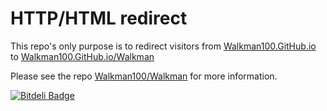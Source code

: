 # HTTP/HTML redirect

This repo's only purpose is to redirect visitors from [Walkman100.GitHub.io](http://walkman100.github.io) to [Walkman100.GitHub.io/Walkman](http://walkman100.github.io/Walkman/)

Please see the repo [Walkman100/Walkman](http://github.com/Walkman100/Walkman) for more information.


[![Bitdeli Badge](https://d2weczhvl823v0.cloudfront.net/Walkman100/walkman100.github.io/trend.png)](https://bitdeli.com/free "Bitdeli Badge")

